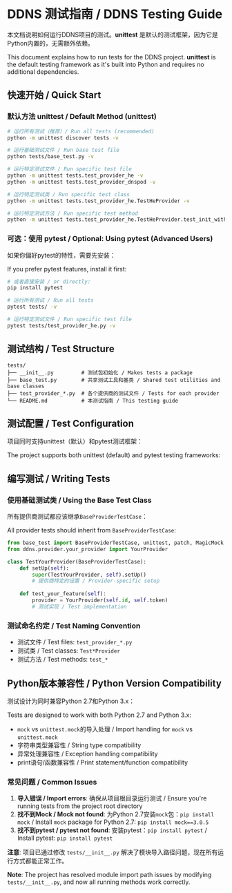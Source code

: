 # DDNS 测试指南 / DDNS Testing Guide

本文档说明如何运行DDNS项目的测试。**unittest** 是默认的测试框架，因为它是Python内置的，无需额外依赖。

This document explains how to run tests for the DDNS project. **unittest** is the default testing framework as it's built into Python and requires no additional dependencies.

## 快速开始 / Quick Start

### 默认方法 unittest / Default Method (unittest)

```bash
# 运行所有测试（推荐）/ Run all tests (recommended)
python -m unittest discover tests -v

# 运行基础测试文件 / Run base test file
python tests/base_test.py -v  

# 运行特定测试文件 / Run specific test file
python -m unittest tests.test_provider_he -v
python -m unittest tests.test_provider_dnspod -v

# 运行特定测试类 / Run specific test class
python -m unittest tests.test_provider_he.TestHeProvider -v

# 运行特定测试方法 / Run specific test method
python -m unittest tests.test_provider_he.TestHeProvider.test_init_with_basic_config -v
```

### 可选：使用 pytest / Optional: Using pytest (Advanced Users)

如果你偏好pytest的特性，需要先安装：

If you prefer pytest features, install it first:

```bash
# 或者直接安装 / or directly: 
pip install pytest

# 运行所有测试 / Run all tests
pytest tests/ -v

# 运行特定测试文件 / Run specific test file
pytest tests/test_provider_he.py -v

```

## 测试结构 / Test Structure

```
tests/
├── __init__.py         # 测试包初始化 / Makes tests a package
├── base_test.py        # 共享测试工具和基类 / Shared test utilities and base classes
├── test_provider_*.py  # 各个提供商的测试文件 / Tests for each provider  
└── README.md           # 本测试指南 / This testing guide
```

## 测试配置 / Test Configuration

项目同时支持unittest（默认）和pytest测试框架：

The project supports both unittest (default) and pytest testing frameworks:

## 编写测试 / Writing Tests

### 使用基础测试类 / Using the Base Test Class

所有提供商测试都应该继承`BaseProviderTestCase`：

All provider tests should inherit from `BaseProviderTestCase`:

```python
from base_test import BaseProviderTestCase, unittest, patch, MagicMock
from ddns.provider.your_provider import YourProvider

class TestYourProvider(BaseProviderTestCase):
    def setUp(self):
        super(TestYourProvider, self).setUp()
        # 提供商特定的设置 / Provider-specific setup
        
    def test_your_feature(self):
        provider = YourProvider(self.id, self.token)
        # 测试实现 / Test implementation
```

### 测试命名约定 / Test Naming Convention

- 测试文件 / Test files: `test_provider_*.py`
- 测试类 / Test classes: `Test*Provider`  
- 测试方法 / Test methods: `test_*`

## Python版本兼容性 / Python Version Compatibility

测试设计为同时兼容Python 2.7和Python 3.x：

Tests are designed to work with both Python 2.7 and Python 3.x:

- `mock` vs `unittest.mock`的导入处理 / Import handling for `mock` vs `unittest.mock`
- 字符串类型兼容性 / String type compatibility
- 异常处理兼容性 / Exception handling compatibility  
- print语句/函数兼容性 / Print statement/function compatibility

### 常见问题 / Common Issues

1. **导入错误 / Import errors**: 确保从项目根目录运行测试 / Ensure you're running tests from the project root directory
2. **找不到Mock / Mock not found**: 为Python 2.7安装`mock`包：`pip install mock` / Install `mock` package for Python 2.7: `pip install mock==3.0.5`
3. **找不到pytest / pytest not found**: 安装pytest：`pip install pytest` / Install pytest: `pip install pytest`

**注意**: 项目已通过修改 `tests/__init__.py` 解决了模块导入路径问题，现在所有运行方式都能正常工作。

**Note**: The project has resolved module import path issues by modifying `tests/__init__.py`, and now all running methods work correctly.
